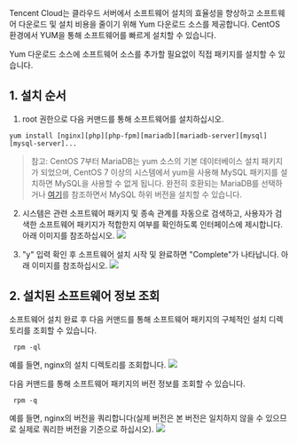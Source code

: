 Tencent Cloud는 클라우드 서버에서 소프트웨어 설치의 효율성을 향상하고 소프트웨어 다운로드 및 설치 비용을 줄이기 위해 Yum 다운로드 소스를 제공합니다. CentOS 환경에서 YUM을 통해 소프트웨어를 빠르게 설치할 수 있습니다.

Yum 다운로드 소스에 소프트웨어 소스를 추가할 필요없이 직접 패키지를 설치할 수 있습니다.

## 1. 설치 순서

1) root 권한으로 다음 커맨드를 통해 소프트웨어를 설치하십시오.
```
yum install [nginx][php][php-fpm][mariadb][mariadb-server][mysql][mysql-server]...
```

> 참고: CentOS 7부터 MariaDB는 yum 소스의 기본 데이터베이스 설치 패키지가 되었으며, CentOS 7 이상의 시스템에서 yum을 사용해 MySQL 패키지를 설치하면 MySQL을 사용할 수 없게 됩니다. 완전히 호환되는 MariaDB를 선택하거나 [여기](https://www.linode.com/docs/databases/mysql/how-to-install-mysql-on-centos-7)를 참조하면서 MySQL 하위 버전을 설치할 수 있습니다.


2) 시스템은 관련 소프트웨어 패키지 및 종속 관계를 자동으로 검색하고, 사용자가 검색한 소프트웨어 패키지가 적합한지 여부를 확인하도록 인터페이스에 제시합니다. 아래 이미지를 참조하십시오.
![](http://mccdn.qcloud.com/static/img/f61a066066619f09fed1be6fa4a8a4b0/image.png)

3) "y" 입력 확인 후 소프트웨어 설치 시작 및 완료하면 "Complete"가 나타납니다. 아래 이미지를 참조하십시오.
![](http://mccdn.qcloud.com/static/img/e36f74f325c00814c3c840aeda9c26a6/image.png)

## 2. 설치된 소프트웨어 정보 조회
소프트웨어 설치 완료 후 다음 커맨드를 통해 소프트웨어 패키지의 구체적인 설치 디렉토리를 조회할 수 있습니다.

```
 rpm -ql 
```
예를 들면, nginx의 설치 디렉토리를 조회합니다.
![](http://mccdn.qcloud.com/img56a61fa482658.png)

다음 커맨드를 통해 소프트웨어 패키지의 버전 정보를 조회할 수 있습니다.
```
 rpm -q 
```
예를 들면, nginx의 버전을 쿼리합니다(실제 버전은 본 버전은 일치하지 않을 수 있으므로 실제로 쿼리한 버전을 기준으로 하십시오).
![](http://mccdn.qcloud.com/img56a621c372e23.png)